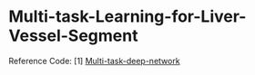 # Multi-task-Learning-for-Liver-Vessel-Segment

Reference Code:
[1] [Multi-task-deep-network](https://github.com/Bala93/Multi-task-deep-network)
